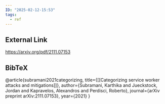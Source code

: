 ```yaml
---
ID: "2025-02-12-15:53"
tags:
  - ref
---
```

## External Link

https://arxiv.org/pdf/2111.07153

## BibTeX

@article{subramani2021categorizing,
  title={[[Categorizing service worker attacks and mitigations]]},
  author={Subramani, Karthika and Jueckstock, Jordan and Kapravelos, Alexandros and Perdisci, Roberto},
  journal={arXiv preprint arXiv:2111.07153},
  year={2021}
}